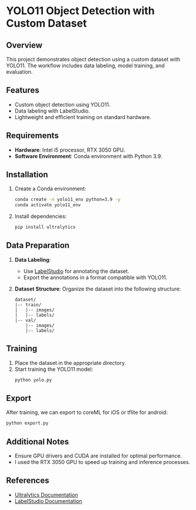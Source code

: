 # YOLO11 Object Detection with Custom Dataset

## Overview
This project demonstrates object detection using a custom dataset with YOLO11. The workflow includes data labeling, model training, and evaluation.

## Features
- Custom object detection using YOLO11.
- Data labeling with LabelStudio.
- Lightweight and efficient training on standard hardware.

## Requirements
- **Hardware**: Intel i5 processor, RTX 3050 GPU.
- **Software Environment**: Conda environment with Python 3.9.

## Installation
1. Create a Conda environment:
   ```bash
   conda create -n yolo11_env python=3.9 -y
   conda activate yolo11_env
   ```
2. Install dependencies:
   ```bash
   pip install ultralytics
   ```

## Data Preparation
1. **Data Labeling**:
   - Use [LabelStudio](https://labelstud.io/) for annotating the dataset.
   - Export the annotations in a format compatible with YOLO11.

2. **Dataset Structure**:
   Organize the dataset into the following structure:
   ```
   dataset/
   |-- train/
   |   |-- images/
   |   |-- labels/
   |-- val/
       |-- images/
       |-- labels/
   ```

## Training
1. Place the dataset in the appropriate directory.
2. Start training the YOLO11 model:
   ```bash
   python yolo.py
   ```

## Export
After training, we can export to coreML for iOS or tflite for android:
```bash
python export.py
```

## Additional Notes
- Ensure GPU drivers and CUDA are installed for optimal performance.
- I used the RTX 3050 GPU to speed up training and inference processes.

## References
- [Ultralytics Documentation](https://docs.ultralytics.com/)
- [LabelStudio Documentation](https://labelstud.io/)

